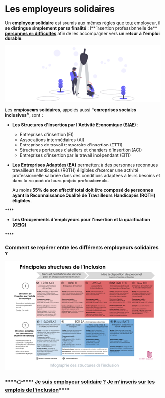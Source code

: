 # Les employeurs solidaires

Un **employeur solidaire** est soumis aux mêmes règles que tout employeur, il **se distingue simplement par sa finalité** : l**’insertion professionnelle de** [**personnes en difficultés**](../qui-est-eligible-iae-criteres-eligibilite/) afin de les accompagner vers **un retour à l'emploi durable**.

![](../.gitbook/assets/capture-de-cran-2020-06-23-a-13.08.39.png)

Les **employeurs solidaires**, appelés aussi **‘’entreprises sociales inclusives’’**, sont **:**

* **Les Structures d'Insertion par l'Activité Economique \(**[**SIAE**](qui-sont-les-employeurs-solidaires.md#se-reperer-entre-les-differents-employeurs-solidaires)**\)** :
  * Entreprises d'insertion \(EI\) 
  * Associations intermédiaires \(AI\) 
  * Entreprises de travail temporaire d'insertion \(ETTI\) 
  * Structures porteuses d'ateliers et chantiers d'insertion \(ACI\)
  * Entreprises d'insertion par le travail indépendant \(EITI\)



* **Les Entreprises Adaptées \(**[**EA**](qui-sont-les-employeurs-solidaires.md#se-reperer-entre-les-differents-employeurs-solidaires)**\)** permettent à des personnes reconnues travailleurs handicapés \(RQTH\) éligibles d’exercer une activité professionnelle salariée dans des conditions adaptées à leurs besoins et dans le respect de leurs projets professionnels.

  Au moins **55% de son effectif total doit être composé de personnes ayant la Reconnaissance Qualité de Travailleurs Handicapés \(RQTH\) éligibles**.

\*\*\*\*

* **Les Groupements d'employeurs pour l'insertion et la qualification \(**[**GEIQ**](qui-sont-les-employeurs-solidaires.md#se-reperer-entre-les-differents-employeurs-solidaires)**\)**

\*\*\*\*

### **Comment se repérer entre les différents employeurs solidaires ?**

![](../.gitbook/assets/capture-de-cran-2020-06-23-a-12.48.17.png)



###   ****👉\*\*\*\*[ **Je suis employeur solidaire ? Je m'inscris sur les emplois de l'inclusion**](https://emplois.inclusion.beta.gouv.fr/signup/siae/select)\*\*\*\*


